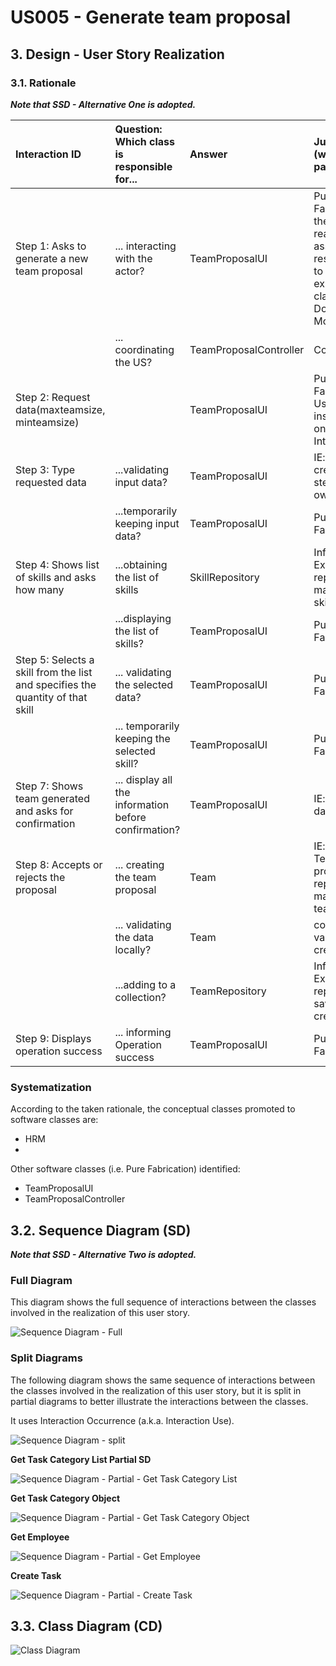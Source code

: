 # US005 - Generate team proposal

## 3. Design - User Story Realization

### 3.1. Rationale

_**Note that SSD - Alternative One is adopted.**_

| Interaction ID                                                                     | Question: Which class is responsible for...         | Answer                 | Justification (with patterns)                                                                                 |
|:-----------------------------------------------------------------------------------|:----------------------------------------------------|:-----------------------|:--------------------------------------------------------------------------------------------------------------|
| Step 1: Asks to generate a new team proposal  		                                   | 	... interacting with the actor?                    | TeamProposalUI         | Pure Fabrication: there is no reason to assign this responsibility to any existing class in the Domain Model. |
| 			  		                                                                            | 	... coordinating the US?                           | TeamProposalController | Controller                                                                                                    |
| Step 2: Request data(maxteamsize, minteamsize) 		                                  | 							                                             | TeamProposalUI         | Pure Fabrication: User will insert data on the User Interface.                                                |
| Step 3: Type requested data  		                                                    | 	...validating input data?                          | TeamProposalUI         | IE: object created in step 1 has its own data.                                                                |
|                                                                                    | ...temporarily keeping input data?                  | TeamProposalUI         | Pure Fabrication                                                                                              |
| Step 4: Shows list of skills and asks how many		                                   | 	...obtaining the list of skills                    | SkillRepository        | Information Expert: Skill repository manage skills                                                            |
|                                                                                    | ...displaying the list of skills?                   | TeamProposalUI         | Pure Fabrication                                                                                              |
| Step 5: Selects a skill from the list and specifies the quantity of that skill  		 | 	... validating the selected data?                  | TeamProposalUI         | Pure Fabrication                                                                                              |
|                                                                                    | ... temporarily keeping the selected skill?         | TeamProposalUI         | Pure Fabrication                                                                                              | 
| Step 7: Shows team generated and asks for confirmation  		                         | 	... display all the information before confirmation? | TeamProposalUI         | IE: owns its data.                                                                                            |
| Step 8: Accepts or rejects the proposal  		                                        | 	... creating the team proposal                     | Team                   | IE: in the DM Team proposal repository manage teams                                                           |
|                                                                                    | ... validating the data locally?                    | Team                   | constructor validate the created team                                                                         |
|                                                                                    | ...adding to a collection?                          | TeamRepository         | Information Expert: the repository save the created team                                                      |
| Step 9: Displays operation success                                                 | ... informing Operation success                     | TeamProposalUI         | Pure Fabrication                                                                                              |

### Systematization ##

According to the taken rationale, the conceptual classes promoted to software classes are:

* HRM
* 

Other software classes (i.e. Pure Fabrication) identified:

* TeamProposalUI
* TeamProposalController

## 3.2. Sequence Diagram (SD)

_**Note that SSD - Alternative Two is adopted.**_

### Full Diagram

This diagram shows the full sequence of interactions between the classes involved in the realization of this user story.

![Sequence Diagram - Full](svg/us006-sequence-diagram-full.svg)

### Split Diagrams

The following diagram shows the same sequence of interactions between the classes involved in the realization of this
user story, but it is split in partial diagrams to better illustrate the interactions between the classes.

It uses Interaction Occurrence (a.k.a. Interaction Use).

![Sequence Diagram - split](svg/us006-sequence-diagram-split.svg)

**Get Task Category List Partial SD**

![Sequence Diagram - Partial - Get Task Category List](svg/us006-sequence-diagram-partial-get-task-category-list.svg)

**Get Task Category Object**

![Sequence Diagram - Partial - Get Task Category Object](svg/us006-sequence-diagram-partial-get-task-category.svg)

**Get Employee**

![Sequence Diagram - Partial - Get Employee](svg/us006-sequence-diagram-partial-get-employee.svg)

**Create Task**

![Sequence Diagram - Partial - Create Task](svg/us006-sequence-diagram-partial-create-task.svg)

## 3.3. Class Diagram (CD)

![Class Diagram](svg/us006-class-diagram.svg)